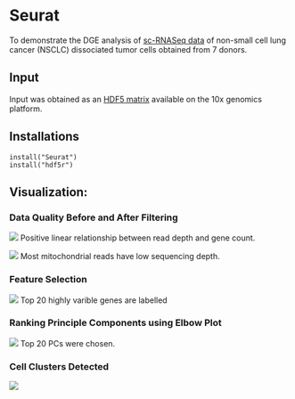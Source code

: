 
# Seurat
To demonstrate the DGE analysis of [sc-RNASeq data](https://www.10xgenomics.com/resources/datasets/20-k-mixture-of-nsclc-dt-cs-from-7-donors-3-v-3-1-3-1-standard-6-1-0) of non-small cell lung cancer (NSCLC) dissociated tumor cells obtained from 7 donors.

## Input

Input was obtained as an [HDF5 matrix](https://cf.10xgenomics.com/samples/cell-exp/6.1.2/20k_NSCLC_DTC_3p_nextgem_Multiplex/20k_NSCLC_DTC_3p_nextgem_Multiplex_count_raw_feature_bc_matrix.h5) available on the 10x genomics platform.

## Installations

```
install("Seurat")
install("hdf5r")
```

## Visualization:

### Data Quality Before and After Filtering

![](https://i.imgur.com/hlaNGpt.png)
Positive linear relationship between read depth and gene count.

![](https://i.imgur.com/KczFa9F.png)
Most mitochondrial reads have low sequencing depth.

### Feature Selection

![](https://i.imgur.com/eFo5NQ8.png)
Top 20 highly varible genes are labelled

### Ranking Principle Components using Elbow Plot
![](https://i.imgur.com/Vy3V1gG.png)
Top 20 PCs were chosen.

### Cell Clusters Detected 
![](https://i.imgur.com/FvXHdGZ.png)

